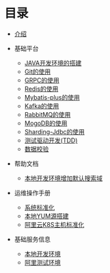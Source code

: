 # 目录

* [介绍](README.md)
* 基础平台
  * [JAVA开发环境的搭建](basics/dev.md)
  * [Git的使用](basics/git.md)
  * [GRPC的使用](basics/grpc.md)
  * [Redis的使用](basics/redis.md)
  * [Mybatis-plus的使用](basics/mybatis-plus.md)
  * [Kafka的使用](basics/kafka.md)
  * [RabbitMQ的使用](basics/rabiit.md)
  * [MogoDB的使用](basics/mongo.md)
  * [Sharding-Jdbc的使用](basics/sharding-jdbc.md)
  * [测试驱动开发(TDD)](basics/mock.md)
  * [数据校验](basics/validate.md)
  
* 帮助文档
  * [本地开发环境增加默认搜索域](ops/use_dns.md)
* 运维操作手册
  * [系统标准化](ops/standard.md)
  * [本地YUM源搭建](ops/yum.md)
  * [阿里云K8S主机标准化](ops/k8s-node.md)
  
* 基础服务信息
  * [本地开发环境](serviceinfo/dev.md)
  * [阿里测试环境](serviceinfo/test.md)